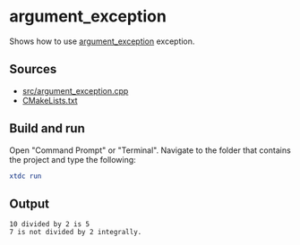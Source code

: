 # argument_exception

Shows how to use [argument_exception](https://gammasoft71.github.io/xtd/reference_guides/latest/classxtd_1_1argument__exception.html) exception.

## Sources

* [src/argument_exception.cpp](src/argument_exception.cpp)
* [CMakeLists.txt](CMakeLists.txt)

## Build and run

Open "Command Prompt" or "Terminal". Navigate to the folder that contains the project and type the following:

```cmake
xtdc run
```

## Output

```
10 divided by 2 is 5
7 is not divided by 2 integrally.
```
